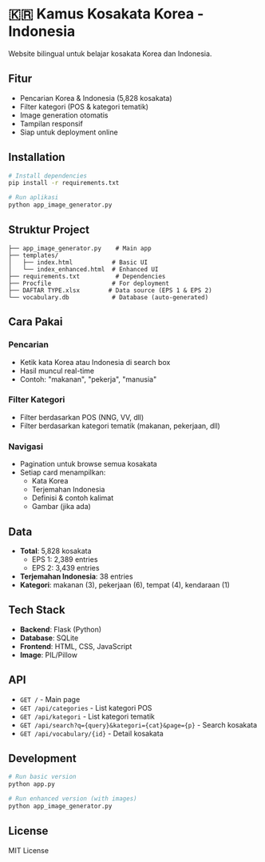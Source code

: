 # 🇰🇷 Kamus Kosakata Korea - Indonesia

Website bilingual untuk belajar kosakata Korea dan Indonesia.

## Fitur

- Pencarian Korea & Indonesia (5,828 kosakata)
- Filter kategori (POS & kategori tematik)
- Image generation otomatis
- Tampilan responsif
- Siap untuk deployment online

## Installation

```bash
# Install dependencies
pip install -r requirements.txt

# Run aplikasi
python app_image_generator.py
```

## Struktur Project

```
├── app_image_generator.py    # Main app
├── templates/
│   ├── index.html           # Basic UI
│   └── index_enhanced.html  # Enhanced UI
├── requirements.txt          # Dependencies
├── Procfile                 # For deployment
├── DAFTAR TYPE.xlsx        # Data source (EPS 1 & EPS 2)
└── vocabulary.db            # Database (auto-generated)
```

## Cara Pakai

### Pencarian
- Ketik kata Korea atau Indonesia di search box
- Hasil muncul real-time
- Contoh: "makanan", "pekerja", "manusia"

### Filter Kategori
- Filter berdasarkan POS (NNG, VV, dll)
- Filter berdasarkan kategori tematik (makanan, pekerjaan, dll)

### Navigasi
- Pagination untuk browse semua kosakata
- Setiap card menampilkan:
  - Kata Korea
  - Terjemahan Indonesia
  - Definisi & contoh kalimat
  - Gambar (jika ada)

## Data

- **Total**: 5,828 kosakata
  - EPS 1: 2,389 entries
  - EPS 2: 3,439 entries
- **Terjemahan Indonesia**: 38 entries
- **Kategori**: makanan (3), pekerjaan (6), tempat (4), kendaraan (1)

## Tech Stack

- **Backend**: Flask (Python)
- **Database**: SQLite
- **Frontend**: HTML, CSS, JavaScript
- **Image**: PIL/Pillow

## API

- `GET /` - Main page
- `GET /api/categories` - List kategori POS
- `GET /api/kategori` - List kategori tematik  
- `GET /api/search?q={query}&kategori={cat}&page={p}` - Search kosakata
- `GET /api/vocabulary/{id}` - Detail kosakata

## Development

```bash
# Run basic version
python app.py

# Run enhanced version (with images)
python app_image_generator.py
```

## License

MIT License
